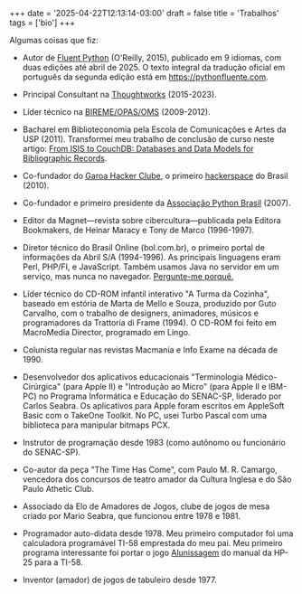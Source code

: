 +++
date = '2025-04-22T12:13:14-03:00'
draft = false
title = 'Trabalhos'
tags = ['bio']
+++

Algumas coisas que fiz:

* Autor de
[Fluent Python](https://www.amazon.com.br/Fluent-Python-Concise-Effective-Programming/dp/1492056359)
(O'Reilly, 2015), publicado em 9 idiomas,
com duas edições até abril de 2025.
O texto integral da tradução oficial em português da segunda edição está
em https://pythonfluente.com.

* Principal Consultant na [Thoughtworks](https://www.thoughtworks.com/) (2015-2023).

* Líder técnico na [BIREME/OPAS/OMS](https://www.paho.org/pt/bireme) (2009-2012).

* Bacharel em Biblioteconomia pela Escola de Comunicações e Artes da USP (2011).
Transformei meu trabalho de conclusão de curso neste artigo:
[From ISIS to CouchDB: Databases and Data Models for Bibliographic Records](https://journal.code4lib.org/articles/4893).

* Co-fundador do [Garoa Hacker Clube](https://garoa.net.br/wiki/Garoa_Hacker_Clube:Sobre),
o primeiro [hackerspace](https://pt.wikipedia.org/wiki/Hackerspace) do Brasil (2010).

* Co-fundador e primeiro presidente da [Associação Python Brasil](https://apyb.python.org.br/index.html) (2007).

* Editor da Magnet—revista sobre cibercultura—publicada pela Editora Bookmakers, de Heinar Maracy e Tony de Marco (1996-1997).

* Diretor técnico do Brasil Online (bol.com.br),
o primeiro portal de informações da Abril S/A (1994-1996).
As principais linguagens eram Perl, PHP/FI, e JavaScript.
Também usamos Java no servidor em um serviço, mas nunca no navegador.
[Pergunte-me porquê.](/posts/applets/)

* Líder técnico do CD-ROM infantil interativo "A Turma da Cozinha",
baseado em estória de Marta de Mello e Souza, produzido por Guto Carvalho,
com o trabalho de designers, animadores, músicos e programadores da Trattoria di Frame (1994).
O CD-ROM foi feito em MacroMedia Director, programado em Lingo.

* Colunista regular nas revistas Macmania e Info Exame na década de 1990.

* Desenvolvedor dos aplicativos educacionais "Terminologia Médico-Cirúrgica" (para Apple II)
e "Introdução ao Micro" (para Apple II e IBM-PC)
no Programa Informática e Educação do SENAC-SP, liderado por Carlos Seabra.
Os aplicativos para Apple foram escritos
em AppleSoft Basic com o TakeOne Toolkit.
No PC, usei Turbo Pascal com uma biblioteca para manipular bitmaps PCX.

* Instrutor de programação desde 1983 (como autônomo ou funcionário do SENAC-SP).

* Co-autor da peça "The Time Has Come", com Paulo M. R. Camargo, vencedora dos concursos de teatro amador da Cultura Inglesa e do São Paulo Athetic Club.

* Associado da Elo de Amadores de Jogos, clube de jogos de mesa criado por Mario Seabra, que funcionou entre 1978 e 1981.

* Programador auto-didata desde 1978.
Meu primeiro computador foi uma calculadora programável TI-58 emprestada do meu pai.
Meu primeiro programa interessante foi portar o jogo [Alunissagem](https://www.hpmuseum.org/software/25moonld.htm) do manual da HP-25 para a TI-58.

* Inventor (amador) de jogos de tabuleiro desde 1977.